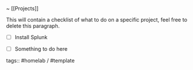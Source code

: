 ~ [[Projects]]

This will contain a checklist of what to do on a specific project, feel free to delete this paragraph.

- [ ] Install Splunk
- [ ] Something to do here


tags:: #homelab / #template 